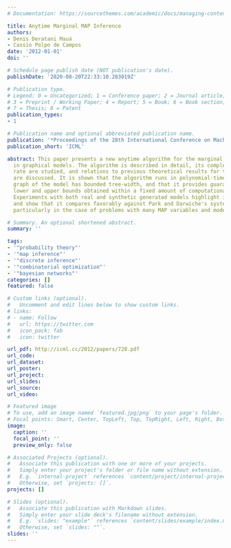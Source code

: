 ```yaml
---
# Documentation: https://sourcethemes.com/academic/docs/managing-content/

title: Anytime Marginal MAP Inference
authors:
- Denis Deratani Mauá
- Cassio Polpo de Campos
date: '2012-01-01'
doi: ''

# Schedule page publish date (NOT publication's date).
publishDate: '2020-08-20T22:33:10.203019Z'

# Publication type.
# Legend: 0 = Uncategorized; 1 = Conference paper; 2 = Journal article;
# 3 = Preprint / Working Paper; 4 = Report; 5 = Book; 6 = Book section;
# 7 = Thesis; 8 = Patent
publication_types:
- 1

# Publication name and optional abbreviated publication name.
publication: '*Proceedings of the 28th International Conference on Machine Learning*'
publication_short: 'ICML'

abstract: This paper presents a new anytime algorithm for the marginal MAP problem
  in graphical models. The algorithm is described in detail, its complexity and convergence
  rate are studied, and relations to previous theoretical results for the problem
  are discussed. It is shown that the algorithm runs in polynomial-time if the underlying
  graph of the model has bounded tree-width, and that it provides guarantees to the
  lower and upper bounds obtained within a fixed amount of computational resources.
  Experiments with both real and synthetic generated models highlight its main characteristics
  and show that it compares favorably against Park and Darwiche's systematic search,
  particularly in the case of problems with many MAP variables and moderate tree-width.

# Summary. An optional shortened abstract.
summary: ''

tags:
- '"probability theory"'
- '"map inference"'
- '"discrete inference"'
- '"combinatorial optimization"'
- '"bayesian networks"'
categories: []
featured: false

# Custom links (optional).
#   Uncomment and edit lines below to show custom links.
# links:
# - name: Follow
#   url: https://twitter.com
#   icon_pack: fab
#   icon: twitter

url_pdf: http://icml.cc/2012/papers/728.pdf
url_code:
url_dataset:
url_poster:
url_project:
url_slides:
url_source:
url_video:

# Featured image
# To use, add an image named `featured.jpg/png` to your page's folder. 
# Focal points: Smart, Center, TopLeft, Top, TopRight, Left, Right, BottomLeft, Bottom, BottomRight.
image:
  caption: ''
  focal_point: ''
  preview_only: false

# Associated Projects (optional).
#   Associate this publication with one or more of your projects.
#   Simply enter your project's folder or file name without extension.
#   E.g. `internal-project` references `content/project/internal-project/index.md`.
#   Otherwise, set `projects: []`.
projects: []

# Slides (optional).
#   Associate this publication with Markdown slides.
#   Simply enter your slide deck's filename without extension.
#   E.g. `slides: "example"` references `content/slides/example/index.md`.
#   Otherwise, set `slides: ""`.
slides: ''
---
```

